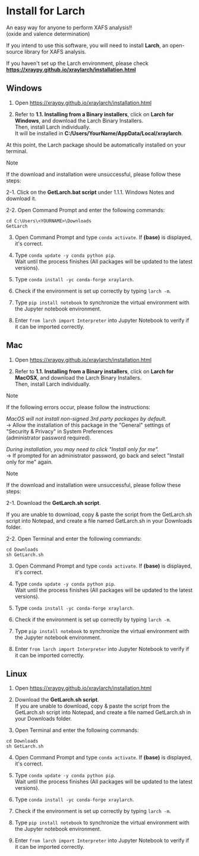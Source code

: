 # Install for Larch
 
An easy way for anyone to perform XAFS analysis!! <br>(oxide and valence determination)

If you intend to use this software, you will need to install **Larch**, an open-source library for XAFS analysis.

If you haven't set up the Larch environment, please check **https://xraypy.github.io/xraylarch/installation.html**

## Windows

1. Open https://xraypy.github.io/xraylarch/installation.html

2. Refer to **1.1. Installing from a Binary installers**, click on **Larch for Windows**, and download the Larch Binary Installers. 
<br>Then, install Larch individually.
<br>It will be installed in **C:/Users/YourName/AppData/Local/xraylarch**.

At this point, the Larch package should be automatically installed on your terminal.

> [!NOTE]
>If the download and installation were unsuccessful, please follow these steps:
>
>2-1. Click on the **GetLarch.bat script** under 1.1.1. Windows Notes and download it.
>
>2-2. Open Command Prompt and enter the following commands:
>```
>cd C:\Users\<YOURNAME>\Downloads
>GetLarch
>```

3. Open Command Prompt and type ```conda activate```. If **(base)** is displayed, it's correct.

4. Type ```conda update -y conda python pip```.
<br>Wait until the process finishes (All packages will be updated to the latest versions).

5. Type ```conda install -yc conda-forge xraylarch```.

6. Check if the environment is set up correctly by typing ```larch -m```.

7. Type ```pip install notebook``` to synchronize the virtual environment with the Jupyter notebook environment.

8. Enter ```from larch import Interpreter``` into Jupyter Notebook to verify if it can be imported correctly.

## Mac
1. Open https://xraypy.github.io/xraylarch/installation.html

2. Refer to **1.1. Installing from a Binary installers**, click on **Larch for MacOSX**, and download the Larch Binary Installers. 
<br>Then, install Larch individually.

> [!NOTE]
>If the following errors occur, please follow the instructions:
>
>*MacOS will not install non-signed 3rd party packages by default.*
><br>→ Allow the installation of this package in the "General" settings of "Security & Privacy" in System Preferences
><br> (administrator password required).
>
>*During installation, you may need to click "Install only for me".*
><br>→ If prompted for an administrator password, go back and select "Install only for me" again.

> [!NOTE]
>If the download and installation were unsuccessful, please follow these steps:
>
>2-1. Download the **GetLarch.sh script**.
> 
>If you are unable to download, copy & paste the script from the GetLarch.sh script into Notepad, and create a file named GetLarch.sh in your Downloads folder.
>
>2-2. Open Terminal and enter the following commands:
>```
>cd Downloads
>sh GetLarch.sh
>```

3. Open Command Prompt and type ```conda activate```. If **(base)** is displayed, it's correct.

4. Type ```conda update -y conda python pip```.
<br>Wait until the process finishes (All packages will be updated to the latest versions).

5. Type ```conda install -yc conda-forge xraylarch```.

6. Check if the environment is set up correctly by typing ```larch -m```.

7. Type ```pip install notebook``` to synchronize the virtual environment with the Jupyter notebook environment.

8. Enter ```from larch import Interpreter``` into Jupyter Notebook to verify if it can be imported correctly.


## Linux
1. Open https://xraypy.github.io/xraylarch/installation.html

2. Download the **GetLarch.sh script**.
<br>If you are unable to download, copy & paste the script from the GetLarch.sh script into Notepad, and create a file named GetLarch.sh in your Downloads folder.

3. Open Terminal and enter the following commands:
```
cd Downloads
sh GetLarch.sh
```

4. Open Command Prompt and type ```conda activate```. If **(base)** is displayed, it's correct.

5. Type ```conda update -y conda python pip```.
<br>Wait until the process finishes (All packages will be updated to the latest versions).

6. Type ```conda install -yc conda-forge xraylarch```.

7. Check if the environment is set up correctly by typing ```larch -m```.

8. Type ```pip install notebook``` to synchronize the virtual environment with the Jupyter notebook environment.

9. Enter ```from larch import Interpreter``` into Jupyter Notebook to verify if it can be imported correctly.
